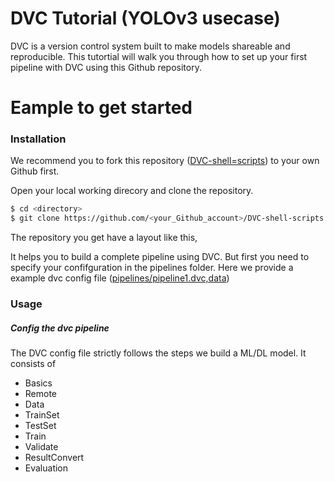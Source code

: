 # DVC Tutorial (YOLOv3 usecase)

DVC is a version control system built to make models shareable and reproducible. This tutortial will walk you through how to set up your first pipeline with DVC using this Github repository.

# Eample to get started

### Installation

We recommend you to fork this repository ([DVC-shell=scripts][PlDb]) to your own Github first. 

Open your local working direcory and clone the repository.

```sh
$ cd <directory>
$ git clone https://github.com/<your_Github_account>/DVC-shell-scripts.git
```

The repository you get have a layout like this, 

It helps you to build a complete pipeline using DVC. But first you need to specify your confifguration in the pipelines folder. Here we provide a example dvc config file ([pipelines/pipeline1.dvc,data][PlDb])

### Usage

##### Config the dvc pipeline

The DVC config file strictly follows the steps we build a ML/DL model. It consists of 

  - Basics
  - Remote
  - Data
  - TrainSet
  - TestSet
  - Train
  - Validate
  - ResultConvert
  - Evaluation




[PlDb]: <https://github.com/ZhengYQi6427/DVC-shell-scripts.git>
[PlDb]: <https://github.com/ZhengYQi6427/DVC-shell-scripts/blob/master/pipelines/pipeline1.dvc.data>
